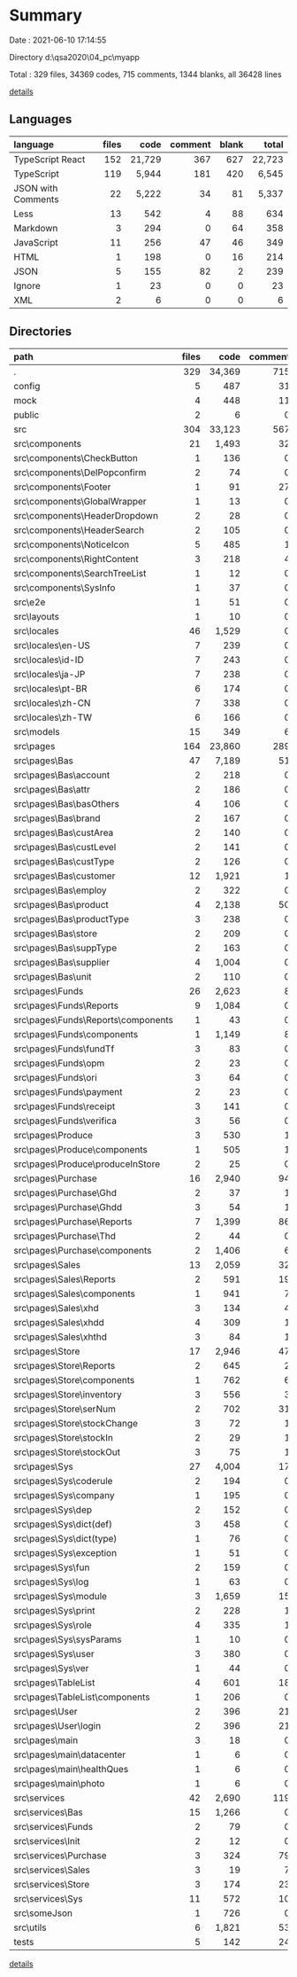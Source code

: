 # Summary

Date : 2021-06-10 17:14:55

Directory d:\qsa2020\04_pc\myapp

Total : 329 files,  34369 codes, 715 comments, 1344 blanks, all 36428 lines

[details](details.md)

## Languages
| language | files | code | comment | blank | total |
| :--- | ---: | ---: | ---: | ---: | ---: |
| TypeScript React | 152 | 21,729 | 367 | 627 | 22,723 |
| TypeScript | 119 | 5,944 | 181 | 420 | 6,545 |
| JSON with Comments | 22 | 5,222 | 34 | 81 | 5,337 |
| Less | 13 | 542 | 4 | 88 | 634 |
| Markdown | 3 | 294 | 0 | 64 | 358 |
| JavaScript | 11 | 256 | 47 | 46 | 349 |
| HTML | 1 | 198 | 0 | 16 | 214 |
| JSON | 5 | 155 | 82 | 2 | 239 |
| Ignore | 1 | 23 | 0 | 0 | 23 |
| XML | 2 | 6 | 0 | 0 | 6 |

## Directories
| path | files | code | comment | blank | total |
| :--- | ---: | ---: | ---: | ---: | ---: |
| . | 329 | 34,369 | 715 | 1,344 | 36,428 |
| config | 5 | 487 | 31 | 13 | 531 |
| mock | 4 | 448 | 11 | 28 | 487 |
| public | 2 | 6 | 0 | 0 | 6 |
| src | 304 | 33,123 | 567 | 1,249 | 34,939 |
| src\components | 21 | 1,493 | 32 | 149 | 1,674 |
| src\components\CheckButton | 1 | 136 | 0 | 4 | 140 |
| src\components\DelPopconfirm | 2 | 74 | 0 | 12 | 86 |
| src\components\Footer | 1 | 91 | 27 | 2 | 120 |
| src\components\GlobalWrapper | 1 | 13 | 0 | 3 | 16 |
| src\components\HeaderDropdown | 2 | 28 | 0 | 7 | 35 |
| src\components\HeaderSearch | 2 | 105 | 0 | 12 | 117 |
| src\components\NoticeIcon | 5 | 485 | 1 | 48 | 534 |
| src\components\RightContent | 3 | 218 | 4 | 23 | 245 |
| src\components\SearchTreeList | 1 | 12 | 0 | 2 | 14 |
| src\components\SysInfo | 1 | 37 | 0 | 4 | 41 |
| src\e2e | 1 | 51 | 0 | 7 | 58 |
| src\layouts | 1 | 10 | 0 | 3 | 13 |
| src\locales | 46 | 1,529 | 0 | 52 | 1,581 |
| src\locales\en-US | 7 | 239 | 0 | 7 | 246 |
| src\locales\id-ID | 7 | 243 | 0 | 7 | 250 |
| src\locales\ja-JP | 7 | 238 | 0 | 7 | 245 |
| src\locales\pt-BR | 6 | 174 | 0 | 6 | 180 |
| src\locales\zh-CN | 7 | 338 | 0 | 7 | 345 |
| src\locales\zh-TW | 6 | 166 | 0 | 6 | 172 |
| src\models | 15 | 349 | 6 | 42 | 397 |
| src\pages | 164 | 23,860 | 289 | 594 | 24,743 |
| src\pages\Bas | 47 | 7,189 | 51 | 165 | 7,405 |
| src\pages\Bas\account | 2 | 218 | 0 | 4 | 222 |
| src\pages\Bas\attr | 2 | 186 | 0 | 5 | 191 |
| src\pages\Bas\basOthers | 4 | 106 | 0 | 8 | 114 |
| src\pages\Bas\brand | 2 | 167 | 0 | 5 | 172 |
| src\pages\Bas\custArea | 2 | 140 | 0 | 6 | 146 |
| src\pages\Bas\custLevel | 2 | 141 | 0 | 6 | 147 |
| src\pages\Bas\custType | 2 | 126 | 0 | 6 | 132 |
| src\pages\Bas\customer | 12 | 1,921 | 1 | 31 | 1,953 |
| src\pages\Bas\employ | 2 | 322 | 0 | 9 | 331 |
| src\pages\Bas\product | 4 | 2,138 | 50 | 47 | 2,235 |
| src\pages\Bas\productType | 3 | 238 | 0 | 6 | 244 |
| src\pages\Bas\store | 2 | 209 | 0 | 6 | 215 |
| src\pages\Bas\suppType | 2 | 163 | 0 | 6 | 169 |
| src\pages\Bas\supplier | 4 | 1,004 | 0 | 15 | 1,019 |
| src\pages\Bas\unit | 2 | 110 | 0 | 5 | 115 |
| src\pages\Funds | 26 | 2,623 | 8 | 63 | 2,694 |
| src\pages\Funds\Reports | 9 | 1,084 | 0 | 19 | 1,103 |
| src\pages\Funds\Reports\components | 1 | 43 | 0 | 2 | 45 |
| src\pages\Funds\components | 1 | 1,149 | 8 | 16 | 1,173 |
| src\pages\Funds\fundTf | 3 | 83 | 0 | 5 | 88 |
| src\pages\Funds\opm | 2 | 23 | 0 | 4 | 27 |
| src\pages\Funds\ori | 3 | 64 | 0 | 5 | 69 |
| src\pages\Funds\payment | 2 | 23 | 0 | 4 | 27 |
| src\pages\Funds\receipt | 3 | 141 | 0 | 5 | 146 |
| src\pages\Funds\verifica | 3 | 56 | 0 | 5 | 61 |
| src\pages\Produce | 3 | 530 | 1 | 9 | 540 |
| src\pages\Produce\components | 1 | 505 | 1 | 5 | 511 |
| src\pages\Produce\produceInStore | 2 | 25 | 0 | 4 | 29 |
| src\pages\Purchase | 16 | 2,940 | 94 | 91 | 3,125 |
| src\pages\Purchase\Ghd | 2 | 37 | 1 | 4 | 42 |
| src\pages\Purchase\Ghdd | 3 | 54 | 1 | 17 | 72 |
| src\pages\Purchase\Reports | 7 | 1,399 | 86 | 34 | 1,519 |
| src\pages\Purchase\Thd | 2 | 44 | 0 | 5 | 49 |
| src\pages\Purchase\components | 2 | 1,406 | 6 | 31 | 1,443 |
| src\pages\Sales | 13 | 2,059 | 32 | 34 | 2,125 |
| src\pages\Sales\Reports | 2 | 591 | 19 | 7 | 617 |
| src\pages\Sales\components | 1 | 941 | 7 | 11 | 959 |
| src\pages\Sales\xhd | 3 | 134 | 4 | 5 | 143 |
| src\pages\Sales\xhdd | 4 | 309 | 1 | 6 | 316 |
| src\pages\Sales\xhthd | 3 | 84 | 1 | 5 | 90 |
| src\pages\Store | 17 | 2,946 | 47 | 67 | 3,060 |
| src\pages\Store\Reports | 2 | 645 | 2 | 12 | 659 |
| src\pages\Store\components | 1 | 762 | 6 | 7 | 775 |
| src\pages\Store\inventory | 3 | 556 | 3 | 12 | 571 |
| src\pages\Store\serNum | 2 | 702 | 31 | 21 | 754 |
| src\pages\Store\stockChange | 3 | 72 | 1 | 5 | 78 |
| src\pages\Store\stockIn | 2 | 29 | 1 | 4 | 34 |
| src\pages\Store\stockOut | 3 | 75 | 1 | 5 | 81 |
| src\pages\Sys | 27 | 4,004 | 17 | 71 | 4,092 |
| src\pages\Sys\coderule | 2 | 194 | 0 | 4 | 198 |
| src\pages\Sys\company | 1 | 195 | 0 | 2 | 197 |
| src\pages\Sys\dep | 2 | 152 | 0 | 5 | 157 |
| src\pages\Sys\dict(def) | 3 | 458 | 0 | 8 | 466 |
| src\pages\Sys\dict(type) | 1 | 76 | 0 | 2 | 78 |
| src\pages\Sys\exception | 1 | 51 | 0 | 2 | 53 |
| src\pages\Sys\fun | 2 | 159 | 0 | 5 | 164 |
| src\pages\Sys\log | 1 | 63 | 0 | 3 | 66 |
| src\pages\Sys\module | 3 | 1,659 | 15 | 7 | 1,681 |
| src\pages\Sys\print | 2 | 228 | 1 | 5 | 234 |
| src\pages\Sys\role | 4 | 335 | 1 | 12 | 348 |
| src\pages\Sys\sysParams | 1 | 10 | 0 | 2 | 12 |
| src\pages\Sys\user | 3 | 380 | 0 | 12 | 392 |
| src\pages\Sys\ver | 1 | 44 | 0 | 2 | 46 |
| src\pages\TableList | 4 | 601 | 18 | 27 | 646 |
| src\pages\TableList\components | 1 | 206 | 0 | 6 | 212 |
| src\pages\User | 2 | 396 | 21 | 32 | 449 |
| src\pages\User\login | 2 | 396 | 21 | 32 | 449 |
| src\pages\main | 3 | 18 | 0 | 6 | 24 |
| src\pages\main\datacenter | 1 | 6 | 0 | 2 | 8 |
| src\pages\main\healthQues | 1 | 6 | 0 | 2 | 8 |
| src\pages\main\photo | 1 | 6 | 0 | 2 | 8 |
| src\services | 42 | 2,690 | 119 | 233 | 3,042 |
| src\services\Bas | 15 | 1,266 | 0 | 111 | 1,377 |
| src\services\Funds | 2 | 79 | 0 | 3 | 82 |
| src\services\Init | 2 | 12 | 0 | 3 | 15 |
| src\services\Purchase | 3 | 324 | 79 | 18 | 421 |
| src\services\Sales | 3 | 19 | 7 | 4 | 30 |
| src\services\Store | 3 | 174 | 23 | 16 | 213 |
| src\services\Sys | 11 | 572 | 10 | 67 | 649 |
| src\someJson | 1 | 726 | 0 | 1 | 727 |
| src\utils | 6 | 1,821 | 53 | 87 | 1,961 |
| tests | 5 | 142 | 24 | 26 | 192 |

[details](details.md)